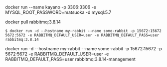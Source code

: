 docker run --name kayano -p 3306:3306 -e MYSQL_ROOT_PASSWORD=matsuoka -d mysql:5.7 





docker pull rabbitmq:3.8.14



```
$ docker run -d --hostname my-rabbit --name some-rabbit -p 15672:15672 5672:5672 -e RABBITMQ_DEFAULT_USER=user -e RABBITMQ_DEFAULT_PASS=user rabbitmq:3.8.14
```

docker run -d --hostname my-rabbit --name some-rabbit -p 15672:15672 -p 5672:5672 -e RABBITMQ_DEFAULT_USER=user -e RABBITMQ_DEFAULT_PASS=user rabbitmq:3.8.14-management